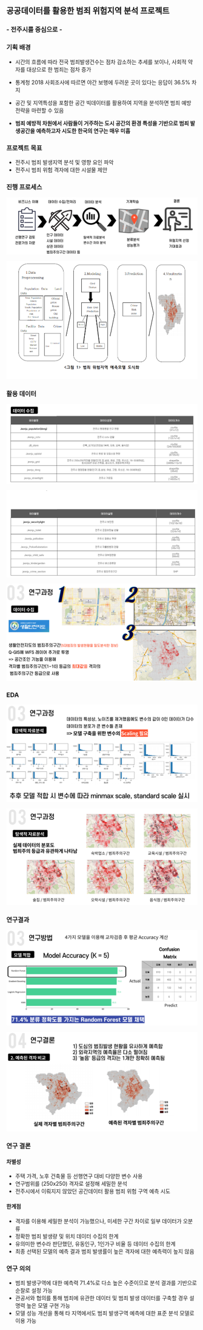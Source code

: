 ## 공공데이터를 활용한 범죄 위험지역 분석 프로젝트

### - 전주시를 중심으로 -



### 기획 배경

- 시간의 흐름에 따라 전국 범죄발생건수는 점차 감소하는 추세를 보이나, 사회적 약자를 대상으로 한 범죄는 점차 증가
- 통계청 2018 사회조사에 따르면 야간 보행에 두려운 곳이 있다는 응답이 36.5% 차지

- 공간 및 지역특성을 포함한 공간 빅데이터를 활용하여 지역을 분석하면 범죄 예방 전략을 마련할 수 있음
- **범죄 예방적 차원에서 사람들이 거주하는 도시 공간의 환경 특성을 기반으로 범죄 발생공간을 예측하고자 시도한 한국의 연구는 매우 미흡**

### 프로젝트 목표

- 전주시 범죄 발생지역 분석 및 영향 요인 파악
- 전주시 범죄 위험 격자에 대한 시설물 제안

### 진행 프로세스

![프로세스](README.assets/프로세스.PNG)

![프로세스2](README.assets/프로세스2.PNG)

### 활용 데이터

![데이터1](README.assets/데이터1.PNG)

![데이터2](README.assets/데이터2.PNG)

![프로세스3](README.assets/프로세스3.PNG)

### EDA

![프로세스4](README.assets/프로세스4.PNG)

![프로세스5](README.assets/프로세스5.PNG)

### 연구결과

![연구결과](README.assets/연구결과.PNG)

![연구결과2](README.assets/연구결과2.PNG)

### 연구 결론

#### 차별성

- 주택 가격, 노후 건축물 등 선행연구 대비 다양한 변수 사용
- 연구범위를 (250x250) 격자로 설정해 세밀한 분석
- 전주시에서 이뤄지지 않았던 공간데이터 활용 범죄 위험 구역 예측 시도

#### 한계점

- 격자를 이용해 세밀한 분석이 가능했으나, 미세한 구간 차이로 일부 데이터가 오분류
- 정확한 범죄 발생량 및 위치 데이터 수집의 한계
- 유의미한 변수라 판단했던, 유동인구, 1인가구 비율 등 데이터 수집의 한계
- 최종 선택된 모델의 예측 결과 범죄 발생률이 높은 격자에 대한 예측력이 높지 않음



### 연구 의의

- 범죄 발생구역에 대한 예측력 71.4%로 다소 높은 수준이므로 분석 결과를 기반으로 순찰로 설정 가능
- 관공서와 협의를 통해 범죄에 유관한 데이터 및 범죄 발생 데이터를 구축할 경우 설명력 높은 모델 구현 가능
- 모델 성능 개선을 통해 타 지역에서도 범죄 발생구역 예측에 대한 표준 분석 모델로 이용 가능 